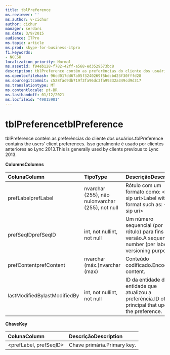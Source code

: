 ```yaml
---
title: tblPreference
ms.reviewer: ''
ms.author: v-cichur
author: cichur
manager: serdars
ms.date: 3/9/2015
audience: ITPro
ms.topic: article
ms.prod: skype-for-business-itpro
f1.keywords:
- NOCSH
localization_priority: Normal
ms.assetid: f94eb128-f782-42ff-a568-ed3529573bc8
description: tblPreference contém as preferências do cliente dos usuários. Isso geralmente é usado por clientes anteriores ao Lync 2013.
ms.openlocfilehash: 96cd017dd67a05f3240269f5bdcbd23f30fffd28
ms.sourcegitcommit: c528fad9db719f3fa96dc3fa99332a349cd9d317
ms.translationtype: MT
ms.contentlocale: pt-BR
ms.lasthandoff: 01/12/2021
ms.locfileid: "49815901"
---
```

# <a name="tblpreference"></a><span data-ttu-id="b4988-104">tblPreference</span><span class="sxs-lookup"><span data-stu-id="b4988-104">tblPreference</span></span>

<span data-ttu-id="b4988-105">tblPreference contém as preferências do cliente dos usuários.</span><span class="sxs-lookup"><span data-stu-id="b4988-105">tblPreference contains the users' client preferences.</span></span> <span data-ttu-id="b4988-106">Isso geralmente é usado por clientes anteriores ao Lync 2013.</span><span class="sxs-lookup"><span data-stu-id="b4988-106">This is generally used by clients previous to Lync 2013.</span></span>

<span data-ttu-id="b4988-107">**Columns**</span><span class="sxs-lookup"><span data-stu-id="b4988-107">**Columns**</span></span>


| <span data-ttu-id="b4988-108">**Coluna**</span><span class="sxs-lookup"><span data-stu-id="b4988-108">**Column**</span></span>            | <span data-ttu-id="b4988-109">**Tipo**</span><span class="sxs-lookup"><span data-stu-id="b4988-109">**Type**</span></span>                        | <span data-ttu-id="b4988-110">**Descrição**</span><span class="sxs-lookup"><span data-stu-id="b4988-110">**Description**</span></span>                                                 |
|:----------------------|:--------------------------------|:----------------------------------------------------------------|
| <span data-ttu-id="b4988-111">prefLabel</span><span class="sxs-lookup"><span data-stu-id="b4988-111">prefLabel</span></span>  <br/>      | <span data-ttu-id="b4988-112">nvarchar (255), não nulo</span><span class="sxs-lookup"><span data-stu-id="b4988-112">nvarchar (255), not null</span></span>  <br/> | <span data-ttu-id="b4988-113">Rótulo com um formato como: \<user sip uri\></span><span class="sxs-lookup"><span data-stu-id="b4988-113">Label with a format such as: \<user sip uri\></span></span>                   |
| <span data-ttu-id="b4988-114">prefSeqID</span><span class="sxs-lookup"><span data-stu-id="b4988-114">prefSeqID</span></span>  <br/>      | <span data-ttu-id="b4988-115">int, not null</span><span class="sxs-lookup"><span data-stu-id="b4988-115">int, not null</span></span>  <br/>            | <span data-ttu-id="b4988-116">Um número sequencial (por rótulo) para fins de versão.</span><span class="sxs-lookup"><span data-stu-id="b4988-116">A sequential number (per label) for versioning purposes.</span></span>  <br/> |
| <span data-ttu-id="b4988-117">prefContent</span><span class="sxs-lookup"><span data-stu-id="b4988-117">prefContent</span></span>  <br/>    | <span data-ttu-id="b4988-118">nvarchar (máx.)</span><span class="sxs-lookup"><span data-stu-id="b4988-118">nvarchar (max)</span></span>  <br/>           | <span data-ttu-id="b4988-119">Conteúdo codificado.</span><span class="sxs-lookup"><span data-stu-id="b4988-119">Encoded content.</span></span>  <br/>                                         |
| <span data-ttu-id="b4988-120">lastModifiedBy</span><span class="sxs-lookup"><span data-stu-id="b4988-120">lastModifiedBy</span></span>  <br/> | <span data-ttu-id="b4988-121">int, not null</span><span class="sxs-lookup"><span data-stu-id="b4988-121">int, not null</span></span>  <br/>            | <span data-ttu-id="b4988-122">ID da entidade de entidade que atualizou a preferência.</span><span class="sxs-lookup"><span data-stu-id="b4988-122">ID of the principal that updated the preference.</span></span>  <br/>         |

<span data-ttu-id="b4988-123">**Chave**</span><span class="sxs-lookup"><span data-stu-id="b4988-123">**Key**</span></span>

|<span data-ttu-id="b4988-124">**Coluna**</span><span class="sxs-lookup"><span data-stu-id="b4988-124">**Column**</span></span>|<span data-ttu-id="b4988-125">**Descrição**</span><span class="sxs-lookup"><span data-stu-id="b4988-125">**Description**</span></span>|
|:-----|:-----|
|\<prefLabel, prefSeqID\>  <br/> |<span data-ttu-id="b4988-126">Chave primária.</span><span class="sxs-lookup"><span data-stu-id="b4988-126">Primary key.</span></span>  <br/> |


